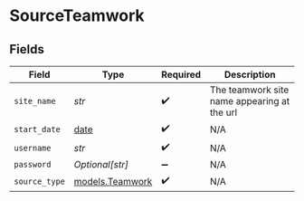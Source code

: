 # SourceTeamwork


## Fields

| Field                                                                | Type                                                                 | Required                                                             | Description                                                          |
| -------------------------------------------------------------------- | -------------------------------------------------------------------- | -------------------------------------------------------------------- | -------------------------------------------------------------------- |
| `site_name`                                                          | *str*                                                                | :heavy_check_mark:                                                   | The teamwork site name appearing at the url                          |
| `start_date`                                                         | [date](https://docs.python.org/3/library/datetime.html#date-objects) | :heavy_check_mark:                                                   | N/A                                                                  |
| `username`                                                           | *str*                                                                | :heavy_check_mark:                                                   | N/A                                                                  |
| `password`                                                           | *Optional[str]*                                                      | :heavy_minus_sign:                                                   | N/A                                                                  |
| `source_type`                                                        | [models.Teamwork](../models/teamwork.md)                             | :heavy_check_mark:                                                   | N/A                                                                  |